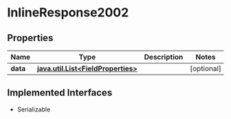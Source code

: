 

# InlineResponse2002


## Properties

Name | Type | Description | Notes
------------ | ------------- | ------------- | -------------
**data** | [**java.util.List&lt;FieldProperties&gt;**](FieldProperties.md) |  |  [optional]


## Implemented Interfaces

* Serializable


